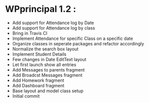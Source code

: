 #  WPprincipal 1.2 :

- Add support for Attendance log by Date
- Add support for Attendance log by class
- Bring in Travis CI 
- Implement Attendance for specific Class on a specific date
- Organize classes in seperate packages and refactor accordingly
- Normalize the search box layout
- Implement Student Details
- Few changes in Date EditText layout
- Let first launch show all entries
- Add Messages to parents fragment
- Add Broadcst Messages fragment
- Add Homework fragment
- Add Dashboard fragment
- Base layout and model class setup
- Initial commit
